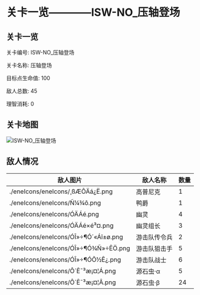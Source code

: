 # 关卡一览————ISW-NO_压轴登场


## 关卡一览

关卡编号: ISW-NO_压轴登场

关卡名称: 压轴登场

目标点生命值: 100

敌人总数: 45

理智消耗: 0


## 关卡地图
![ISW-NO_压轴登场](./oprMap/ISW-NO_压轴登场.png)

## 敌人情况

| 敌人图片 | 敌人名称 | 数量  |
|---------|-----|-----|
| ./eneIcons/eneIcons/¸ßÆÕÄá¿Ë.png| 高普尼克  |   1  |
| ./eneIcons/eneIcons/Ñ¼¾ô.png| 鸭爵  |   1  |
| ./eneIcons/eneIcons/ÓÄÁé.png| 幽灵  |   4  |
| ./eneIcons/eneIcons/ÓÄÁé×é³¤.png| 幽灵组长  |   3  |
| ./eneIcons/eneIcons/ÓÎ»÷¶Ó´«Áî±ø.png| 游击队传令兵  |   2  |
| ./eneIcons/eneIcons/ÓÎ»÷¶Ó¾Ñ»÷ÊÖ.png| 游击队狙击手  |   5  |
| ./eneIcons/eneIcons/ÓÎ»÷¶ÓÕ½Ê¿.png| 游击队战士  |   6  |
| ./eneIcons/eneIcons/Ô´Ê¯³æ¡¤¦Á.png| 源石虫·α  |   5  |
| ./eneIcons/eneIcons/Ô´Ê¯³æ¡¤¦Â.png| 源石虫·β  |   24  |
